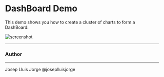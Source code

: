 DashBoard Demo
==================

This demo shows you how to create a cluster of charts to form a DashBoard.

![screenshot](https://github.com/Steema/TeeChart-.NET-for-Xamarin.iOS-Unified-samples/blob/master/DashBoard/Screenshots/Screenshot1a.png "TeeChart.Net for Xamarin.iOS")


------
### Author
------
Josep Lluis Jorge @joseplluisjorge
